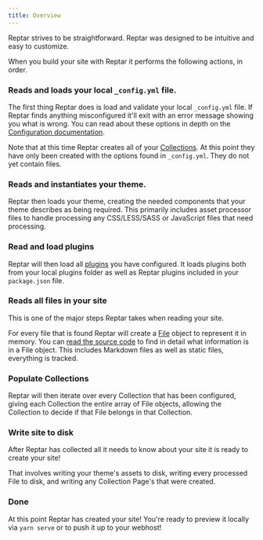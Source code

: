 ```yaml
---
title: Overview
---
```


Reptar strives to be straightforward. Reptar was designed to be intuitive and easy to customize.

When you build your site with Reptar it performs the following actions, in order.

### Reads and loads your local `_config.yml` file.

The first thing Reptar does is load and validate your local `_config.yml` file. If Reptar finds anything misconfigured it'll exit with an error message showing you what is wrong. You can read about these options in depth on the [Configuration documentation](/docs/configuration).

Note that at this time Reptar creates all of your [Collections](/docs/collections/). At this point they have only been created with the options found in `_config.yml`. They do not yet contain files.

### Reads and instantiates your theme.

Reptar then loads your theme, creating the needed components that your theme describes as being required. This primarily includes asset processor files to handle processing any CSS/LESS/SASS or JavaScript files that need processing.

### Read and load plugins

Reptar will then load all [plugins](/docs/plugins/) you have configured. It loads plugins both from your local plugins folder as well as Reptar plugins included in your `package.json` file.

### Reads all files in your site

This is one of the major steps Reptar takes when reading your site.

For every file that is found Reptar will create a [File](/docs/file/) object to represent it in memory. You can [read the source code](https://github.com/yarnjs/yarn/blob/master/lib/file.js) to find in detail what information is in a File object. This includes Markdown files as well as static files, everything is tracked.

### Populate Collections

Reptar will then iterate over every Collection that has been configured, giving each Collection the entire array of File objects, allowing the Collection to decide if that File belongs in that Collection.

### Write site to disk

After Reptar has collected all it needs to know about your site it is ready to create your site!

That involves writing your theme's assets to disk, writing every processed File to disk, and writing any Collection Page's that were created.

### Done

At this point Reptar has created your site! You're ready to preview it locally via `yarn serve` or to push it up to your webhost!
